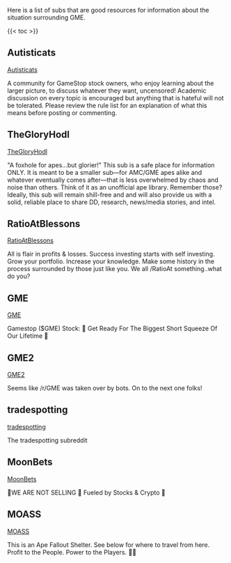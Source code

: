 Here is a list of subs that are good resources for information about the situation surrounding GME.


{{< toc >}}

## Autisticats

[Autisticats](https://www.reddit.com/r/Autisticats/)

A community for GameStop stock owners, who enjoy learning about the larger picture, to discuss whatever they want, uncensored! Academic discussion on every topic is encouraged but anything that is hateful will not be tolerated. Please review the rule list for an explanation of what this means before posting or commenting.

## TheGloryHodl

[TheGloryHodl](https://www.reddit.com/r/TheGloryHodl/)

"A foxhole for apes...but glorier!" This sub is a safe place for information ONLY. It is meant to be a smaller sub—for AMC/GME apes alike and whatever eventually comes after—that is less overwhelmed by chaos and noise than others. Think of it as an unofficial ape library. Remember those? Ideally, this sub will remain shill-free and and will also provide us with a solid, reliable place to share DD, research, news/media stories, and intel.

## RatioAtBlessons

[RatioAtBlessons](https://www.reddit.com/r/ratioatblessons/)

All is flair in profits & losses. Success investing starts with self investing. Grow your portfolio. Increase your knowledge. Make some history in the process surrounded by those just like you. We all /RatioAt something..what do you?

## GME

[GME](https://www.reddit.com/r/GME/)

Gamestop ($GME) Stock: 🚀 Get Ready For The Biggest Short Squeeze Of Our Lifetime 🚀

## GME2

[GME2](https://www.reddit.com/r/GME2/)

Seems like /r/GME was taken over by bots. On to the next one folks!

## tradespotting

[tradespotting](https://www.reddit.com/r/tradespotting/)

The tradespotting subreddit

## MoonBets

[MoonBets](https://www.reddit.com/r/MoonBets/)

💎WE ARE NOT SELLING 💎 Fueled by Stocks & Crypto 🚀

## MOASS

[MOASS](https://www.reddit.com/r/MOASS/)

This is an Ape Fallout Shelter. See below for where to travel from here. Profit to the People. Power to the Players. 💎✊
